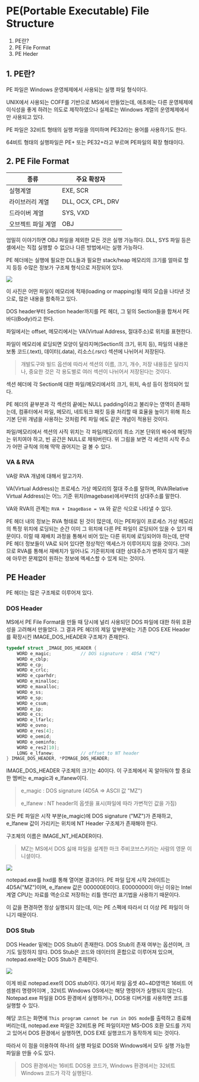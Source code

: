 # PE(Portable Executable) File Structure



1. PE란?
2. PE File Format
3. PE Heder







## 1. PE란?

PE 파일은 Windows 운영체제에서 사용되는 실행 파일 형식이다.

UNIX에서 사용되는 COFF를 기반으로 MS에서 만들었는데, 애초에는 다른 운영체제에 이식성을 좋게 하려는 의도로 제작하였으나 실제로는 Windows 계열의 운영체제에서만 사용되고 있다.

PE 파일은 32비트 형태의 실행 파일을 의미하며 PE32라는 용어를 사용하기도 한다.

64비트 형태의 실행파일은 PE+ 또는 PE32+라고 부르며 PE파일의 확장 형태이다.



## 2. PE File Format

| 종류               | 주요 확장자        |
| ------------------ | ------------------ |
| 실행계열           | EXE, SCR           |
| 라이브러리 계열    | DLL, OCX, CPL, DRV |
| 드라이버 계열      | SYS, VXD           |
| 오브젝트 파일 계열 | OBJ                |

엄밀히 이야기하면 OBJ 파일을 제외한 모든 것은 실행 가능하다. DLL, SYS 파일 등은 셸에서는 직접 실행할 수 없으나 다른 방법에서는 실행 가능하다.

PE 헤더에는 실행에 필요한 DLL들과 필요한 stack/heap 메모리의 크기를 얼마로 할지 등등 수많은 정보가 구조체 형식으로 저장되어 있다.

<img src = "https://user-images.githubusercontent.com/36766295/58426952-1334d980-80d9-11e9-94df-61ff76fe1c17.png">



이 사진은 어떤 파일이 메모리에 적재(loading or mapping)될 때의 모습을 나타낸 것으로, 많은 내용을 함축하고 있다.

DOS header부터 Section header까지를 PE 헤더, 그 밑의 Section들을 합쳐서 PE 바디(Body)라고 한다.

파일에서는 offset, 메모리에서는 VA(Virtual Address, 절대주소)로 위치를 표현한다.

파일이 메모리에 로딩되면 모양이 달라지며(Section의 크기, 위치 등), 파일의 내용은 보통 코드(.text), 데이터(.data), 리소스(.rsrc) 섹션에 나뉘어서 저장된다.

> 개발도구와 빌드 옵션에 따라서 섹션의 이름, 크기, 개수, 저장 내용등은 달라지나, 중요한 것은 각 용도별로 여러 섹션이 나뉘어서 저장된다는 것이다.

섹션 헤더에 각 Section에 대한 파일/메모리에서의 크기, 위치, 속성 등이 정의되어 있다.

PE 헤더의 끝부분과 각 섹션의 끝에는 NULL padding이라고 불리우는 영역이 존재하는데, 컴퓨터에서 파일, 메모리, 네트워크 패킷 등을 처리할 때 효율을 높이기 위해 최소 기본 단위 개념을 사용하는 것처럼 PE 파일 에도 같은 개념이 적용된 것이다.

파일/메모리에서 섹션의 사직 위치는 각 파일/메모리의 최소 기본 단위의 배수에 해당하는 위치여야 하고, 빈 공간은 NULL로 채워버린다. 위 그림을 보면 각 세션의 시작 주소가 어떤 규칙에 의해 딱딱 끊어지는 걸 볼 수 있다.



### VA & RVA

VA랑 RVA 개념에 대해서 알고가자.

VA(Virtual Address)는 프로세스 가상 메모리의 절대 주소를 말하며, RVA(Relative Virtual Address)는 어느 기준 위치(Imagebase)에서부터의 상대주소를 말한다.

VA와 RVA의 관계는 `RVA + ImageBase = VA` 와 같은 식으로 나타낼 수 있다.

PE 헤더 내의 정보는 RVA 형태로 된 것이 많은데, 이는 PE파일이 프로세스 가상 메모리의 특정 위치에 로딩되는 순간 이미 그 위치에 다른 PE 파일이 로딩되어 있을 수 있기 때문이다. 이럴 때 재배치 과정을 통해서 비어 있는 다른 위치에 로딩되어야 하는데, 만약 PE 헤더 정보들이 VA로 되어 있다면 정상적인 엑세스가 이루어지지 않을 것이다. 그러므로 RVA를 통해서 재배치가 일어나도 기준위치에 대한 상대주소가 변하지 않기 때문에 아무런 문제없이 원하는 정보에 엑세스할 수 있게 되는 것이다.





## PE Header

PE 헤더는 많은 구조체로 이루어져 있다.



### DOS Header

MS에서 PE File Format을 만들 때 당시에 널리 사용되던 DOS 파일에 대한 하위 호환성을 고려해서 만들었다. 그 결과 PE 헤더의 제일 앞부분에는 기존 DOS EXE Header를 확장시킨 IMAGE_DOS_HEADER 구조체가 존재한다.

```c
typedef struct _IMAGE_DOS_HEADER {
    WORD e_magic;			// DOS signature : 4D5A ("MZ")
    WORD e_cblp;
    WORD e_cp;
    WORD e_crlc;
    WORD e_cparhdr;
    WORD e_minalloc;
    WORD e_maxalloc;
    WORD e_ss;
    WORD e_sp;
    WORD e_csum;
    WORD e_ip;
    WORD e_cs;
    WORD e_lfarlc;
    WORD e_ovno;
    WORD e_res[4];
    WORD e_oemid;
    WORD e_oeminfo;
    WORD e_res2[10];
    LONG e_lfanew;			// offset to NT header
} IMAGE_DOS_HEADER, *PIMAGE_DOS_HEADER;
```

IMAGE_DOS_HEADER 구조체의 크기는 40이다. 이 구조체에서 꼭 알아둬야 할 중요한 멤버는 e_magic과 e_lfanew이다.

> e_magic : DOS signature (4D5A => ASCII 값 "MZ")
>
> e_lfanew : NT header의 옵셋을 표시(파일에 따라 가변적인 값을 가짐)

모든 PE 파일은 시작 부분(e_magic)에 DOS signature ("MZ")가 존재하고, e_lfanew 값이 가리키는 위치에 NT Header 구조체가 존재해야 한다.

구조체의 이름은 IMAGE_NT_HEADER이다. 

> MZ는 MS에서 DOS 싫애 파일을 설계한 마크 주비코브스키라는 사람의 영문 이니셜이다.

![](https://user-images.githubusercontent.com/36766295/58701817-fb15d080-83de-11e9-991d-38cc21bc2ad2.JPG)

notepad.exe를 hxd를 통해 열어본 결과이다. PE 파일 답게 시작 2바이트는 4D5A("MZ")이며, e_lfanew 값은 000000E0이다. E0000000이 아닌 이유는 Intel 계열 CPU는 자료를 역순으로 저장하는 리틀 엔디언 표기법을 사용하기 때문이다.

이 값을 편경하면 정상 실행되지 않는데, 이는 PE 스펙에 따라서 더 이상 PE 파일이 아니기 때문이다.



### DOS Stub

DOS Header 밑에는 DOS Stub이 존재한다. DOS Stub의 존재 여부는 옵션이며, 크기도 일정하지 않다. DOS Stub은 코드와 데이터의 혼합으로 이루어져 있으며, notepad.exe에는 DOS Stub가 존재한다.

![](https://user-images.githubusercontent.com/36766295/58702417-bc811580-83e0-11e9-9791-730f07555057.JPG)

이게 바로 notepad.exe의 DOS stub이다. 여기서 파일 옵셋 40~4D영역은 16비트 어셈블리 명령어이며 , 32비트 Windows OS에서는 해당 명령어가 실행되지 않는다. Notepad.exe 파일을 DOS 환경에서 실행하거나, DOS용 디버거를 사용하면 코드를 실행할 수 있다.

해당 코드는 화면에 `This program cannot be run in DOS mode`를 출력하고 종료해버리는데, notepad.exe 파일은 32비트용 PE 파일이지만 MS-DOS 호환 모드를 가지고 있어서 DOS 환경에서 실행하면, DOS EXE 실행코드가 동작하게 되는 것이다.

따라서 이 점을 이용하여 하나의 실행 파일로 DOS와 Windows에서 모두 실행 가능한 파일을 만들 수도 있다.

> DOS 환경에서는 16비트 DOS용 코드가, Windows 환경에서는 32비트 Windows 코드가 각각 실행된다.